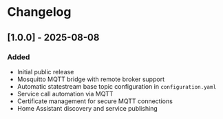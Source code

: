 # Changelog

## [1.0.0] - 2025-08-08
### Added
- Initial public release
- Mosquitto MQTT bridge with remote broker support
- Automatic statestream base topic configuration in `configuration.yaml`
- Service call automation via MQTT
- Certificate management for secure MQTT connections
- Home Assistant discovery and service publishing

